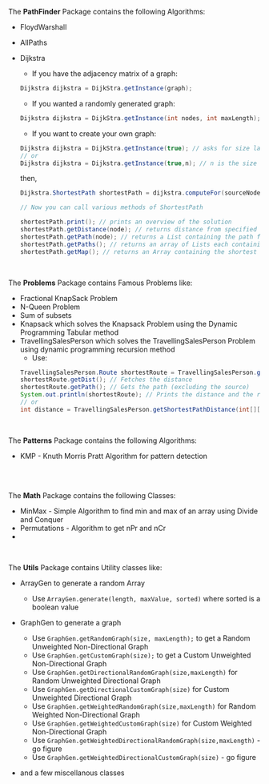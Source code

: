 The **PathFinder** Package contains the following Algorithms:
* FloydWarshall
* AllPaths 
* Dijkstra
  * If you have the adjacency matrix of a graph:
  ```java
  Dijkstra dijkstra = DijkStra.getInstance(graph);
  ```
  * If you wanted a randomly generated graph:
  ```java
  Dijkstra dijkstra = DijkStra.getInstance(int nodes, int maxLength); // arguements are optional, will be replaced by default values if not passed
  ```
  * If you want to create your own graph:
  ```java
  Dijkstra dijkstra = DijkStra.getInstance(true); // asks for size later
  // or
  Dijkstra dijkstra = Dijkstra.getInstance(true,n); // n is the size
  ```
    then,

  ```java
  Dijkstra.ShortestPath shortestPath = dijkstra.computeFor(sourceNode); // ShortestPath is an inner class

  // Now you can call various methods of ShortestPath

  shortestPath.print(); // prints an overview of the solution
  shortestPath.getDistance(node); // returns distance from specified node to source node
  shortestPath.getPath(node); // returns a List containing the path from the source to the specified node (excluding the node)
  shortestPath.getPaths(); // returns an array of Lists each containing the path from source to the index's node
  shortestPath.getMap(); // returns an Array containing the shortest distances of each node from the source
  ```
<br/>

The **Problems** Package contains Famous Problems like:
* Fractional KnapSack Problem
* N-Queen Problem
* Sum of subsets
* Knapsack which solves the Knapsack Problem using the Dynamic Programming Tabular method
* TravellingSalesPerson which solves the TravellingSalesPerson Problem using dynamic programming recursion method
  * Use:
  ```java
  TravellingSalesPerson.Route shortestRoute = TravellingSalesPerson.getShortestRoute(int[][] graph); // To get distance and path
  shortestRoute.getDist(); // Fetches the distance
  shortestRoute.getPath(); // Gets the path (excluding the source)
  System.out.println(shortestRoute); // Prints the distance and the route
  // or
  int distance = TravellingSalesPerson.getShortestPathDistance(int[][] graph); // returns the distance
  ```

<br/>

The **Patterns** Package contains the following Algorithms:
* KMP - Knuth Morris Pratt Algorithm for pattern detection

<br />

<br/>

The **Math** Package contains the following Classes:
* MinMax - Simple Algorithm to find min and max of an array using Divide and Conquer
* Permutations - Algorithm to get nPr and nCr
* 
<br />

The **Utils** Package contains Utility classes like:
* ArrayGen to generate a random Array
  * Use `ArrayGen.generate(length, maxValue, sorted)` where sorted is a boolean value

* GraphGen to generate a graph
  * Use `GraphGen.getRandomGraph(size, maxLength);` to get a Random Unweighted Non-Directional Graph
  * Use `GraphGen.getCustomGraph(size);` to get a Custom Unweighted Non-Directional Graph
  * Use `GraphGen.getDirectionalRandomGraph(size,maxLength)` for Random Unweighted Directional Graph
  * Use `GraphGen.getDirectionalCustomGraph(size)` for Custom Unweighted Directional Graph
  * Use `GraphGen.getWeightedRandomGraph(size,maxLength)` for Random Weighted Non-Directional Graph
  * Use `GraphGen.getWeightedCustomGraph(size)` for Custom Weighted Non-Directional Graph
  * Use `GraphGen.getWeightedDirectionalRandomGraph(size,maxLength)` - go figure
  * Use `GraphGen.getWeightedDirectionalCustomGraph(size)` - go figure

* and a few miscellanous classes
<br />
<br />